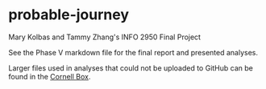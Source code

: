 # probable-journey
Mary Kolbas and Tammy Zhang's INFO 2950 Final Project

See the Phase V markdown file for the final report and presented analyses. 

Larger files used in analyses that could not be uploaded to GitHub can be found in the [Cornell Box](https://cornell.box.com/s/b2fjxp778bbxj2qxnsb7uqjo9arsssh7).
